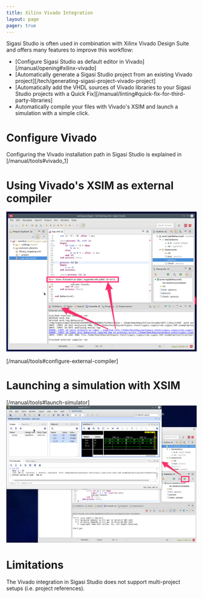 ```yaml
---
title: Xilinx Vivado Integration
layout: page 
pager: true
---
```


Sigasi Studio is often used in combination with Xilinx Vivado Design Suite and offers many features to improve this workflow:

* [Configure Sigasi Studio as default editor in Vivado][/manual/opening#xilinx-vivado]
* [Automatically generate a Sigasi Studio project from an existing Vivado project][/tech/generating-sigasi-project-vivado-project]
* [Automatically add the VHDL sources of Vivado libraries to your Sigasi Studio projects with a Quick Fix][/manual/linting#quick-fix-for-third-party-libraries]
* Automatically compile your files with Vivado's XSIM and launch a simulation with a simple click.

# Configure Vivado

Configuring the Vivado installation path in Sigasi Studio is explained in [/manual/tools#vivado_1]

# Using Vivado's XSIM as external compiler

![XSIM errors are displayed with markers in the editor and problems view](/releasenotes/3.6/xsim_compilation_error.png)

[/manual/tools#configure-external-compiler]

# Launching a simulation with XSIM

[/manual/tools#launch-simulator]
![Start a simulation by setting a toplevel and clicking the run button](/releasenotes/3.6/xsim_simulation.png)

# Limitations

The Vivado integration in Sigasi Studio does not support multi-project setups (i.e. project references).

